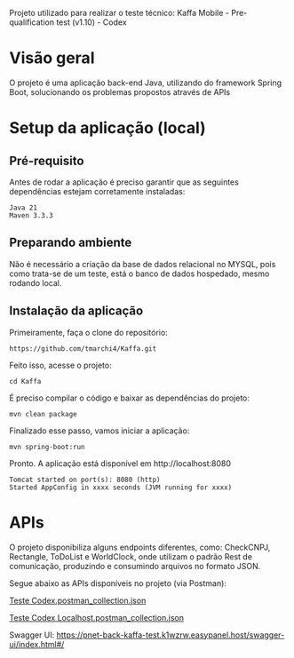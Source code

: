 Projeto utilizado para realizar o teste técnico: Kaffa Mobile - Pre-qualification test (v1.10) - Codex

# Visão geral

O projeto é uma aplicação back-end Java, utilizando do framework Spring Boot, solucionando os problemas propostos através de APIs

 
# Setup da aplicação (local)

## Pré-requisito

Antes de rodar a aplicação é preciso garantir que as seguintes dependências estejam corretamente instaladas:
```
Java 21
Maven 3.3.3 
```

## Preparando ambiente

Não é necessário a criação da base de dados relacional no MYSQL, pois como trata-se de um teste, está o banco de dados hospedado, mesmo rodando local.

## Instalação da aplicação

Primeiramente, faça o clone do repositório:
```
https://github.com/tmarchi4/Kaffa.git
```
Feito isso, acesse o projeto:
```
cd Kaffa
```
É preciso compilar o código e baixar as dependências do projeto:
```
mvn clean package
```
Finalizado esse passo, vamos iniciar a aplicação:
```
mvn spring-boot:run
```
Pronto. A aplicação está disponível em http://localhost:8080
```
Tomcat started on port(s): 8080 (http)
Started AppConfig in xxxx seconds (JVM running for xxxx)
```


# APIs

O projeto disponibiliza alguns endpoints diferentes, como: CheckCNPJ, Rectangle, ToDoList e WorldClock, onde utilizam o padrão Rest de comunicação, produzindo e consumindo arquivos no formato JSON.

Segue abaixo as APIs disponíveis no projeto (via Postman):

[Teste Codex.postman_collection.json](https://github.com/user-attachments/files/17428313/Teste.Codex.postman_collection.json)

[Teste Codex Localhost.postman_collection.json](https://github.com/user-attachments/files/17428342/Teste.Codex.Localhost.postman_collection.json)

Swagger UI: https://pnet-back-kaffa-test.k1wzrw.easypanel.host/swagger-ui/index.html#/
